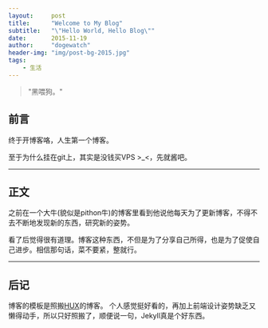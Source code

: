 ```yaml
---
layout:     post
title:      "Welcome to My Blog"
subtitle:   "\"Hello World, Hello Blog\""
date:       2015-11-19
author:     "dogewatch"
header-img: "img/post-bg-2015.jpg"
tags:
    - 生活
---
```

> "黑喂狗。"



## 前言

终于开博客咯，人生第一个博客。

至于为什么挂在git上，其实是没钱买VPS >_<，先就酱吧。
    
---

## 正文

之前在一个大牛(貌似是pithon牛)的博客里看到他说他每天为了更新博客，不得不去不断地发现新的东西，研究新的姿势。

看了后觉得很有道理。博客这种东西，不但是为了分享自己所得，也是为了促使自己进步。相信那句话，菜不要紧，整就行。

---

## 后记

博客的模板是照搬<a href="https://github.com/Huxpro/huxpro.github.io">HUX</a>的博客。
个人感觉挺好看的，再加上前端设计姿势缺乏又懒得动手，所以只好照搬了，顺便说一句，Jekyll真是个好东西。
